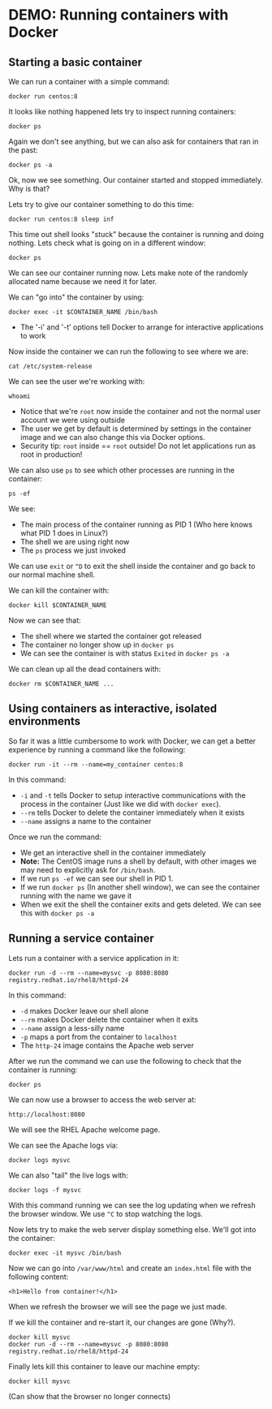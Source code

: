 DEMO: Running containers with Docker
====================================

Starting a basic container
--------------------------

We can run a container with a simple command:

    docker run centos:8

It looks like nothing happened lets try to inspect running containers:

    docker ps

Again we don't see anything, but we can also ask for containers that ran in the
past:

    docker ps -a

Ok, now we see something. Our container started and stopped immediately. Why is
that?

Lets try to give our container something to do this time:

    docker run centos:8 sleep inf

This time out shell looks "stuck" because the container is running and doing
nothing. Lets check what is going on in a different window:

    docker ps

We can see our container running now. Lets make note of the randomly allocated
name because we need it for later.

We can "go into" the container by using:

    docker exec -it $CONTAINER_NAME /bin/bash

* The '-i' and '-t' options tell Docker to arrange for interactive applications
  to work

Now inside the container we can run the following to see where we are:

    cat /etc/system-release

We can see the user we're working with:

    whoami

* Notice that we're `root` now inside the container and not the normal user
  account we were using outside
* The user we get by default is determined by settings in the container image
  and we can also change this via Docker options.
* Security tip: `root` inside == `root` outside! Do not let applications run as
  root in production!

We can also use `ps` to see which other processes are running in the container:

    ps -ef

We see:
* The main process of the container running as PID 1 (Who here knows what PID 1
  does in Linux?)
* The shell we are using right now
* The `ps` process we just invoked

We can use `exit` or `^D` to exit the shell inside the container and go back to
our normal machine shell.

We can kill the container with:

    docker kill $CONTAINER_NAME

Now we can see that:
* The shell where we started the container got released
* The container no longer show up in `docker ps`
* We can see the container is with status `Exited` in `docker ps -a`

We can clean up all the dead containers with:

    docker rm $CONTAINER_NAME ...

Using containers as interactive, isolated environments
------------------------------------------------------

So far it was a little cumbersome to work with Docker, we can get a better
experience by running a command like the following:

    docker run -it --rm --name=my_container centos:8

In this command:
* `-i` and `-t` tells Docker to setup interactive communications with the
  process in the container (Just like we did with `docker exec`).
* `--rm` tells Docker to delete the container immediately when it exists
* `--name` assigns a name to the container

Once we run the command:
* We get an interactive shell in the container immediately
* **Note:** The CentOS image runs a shell by default, with other images we may
  need to explicitly ask for `/bin/bash`.
* If we run `ps -ef` we can see our shell in PID 1.
* If we run `docker ps` (In another shell window), we can see the container
  running with the name we gave it
* When we exit the shell the container exits and gets deleted. We can see this
  with `docker ps -a`

Running a service container
---------------------------

Lets run a container with a service application in it:

    docker run -d --rm --name=mysvc -p 8080:8080 registry.redhat.io/rhel8/httpd-24

In this command:
* `-d` makes Docker leave our shell alone
* `--rm` makes Docker delete the container when it exits
* `--name` assign a less-silly name
* `-p` maps a port from the container to `localhost`
* The `http-24` image contains the Apache web server

After we run the command we can use the following to check that the container is
running:

    docker ps

We can now use a browser to access the web server at:

    http://localhost:8080

We will see the RHEL Apache welcome page.

We can see the Apache logs via:

    docker logs mysvc

We can also "tail" the live logs with:

    docker logs -f mysvc

With this command running we can see the log updating when we refresh the
browser window. We use `^C` to stop watching the logs.

Now lets try to make the web server display something else. We'll got into the
container:

    docker exec -it mysvc /bin/bash

Now we can go into `/var/www/html` and create an `index.html` file with the
following content:

    <h1>Hello from container!</h1>

When we refresh the browser we will see the page we just made.

If we kill the container and re-start it, our changes are gone (Why?).

    docker kill mysvc
    docker run -d --rm --name=mysvc -p 8080:8080 registry.redhat.io/rhel8/httpd-24

Finally lets kill this container to leave our machine empty:

    docker kill mysvc

(Can show that the browser no longer connects)
